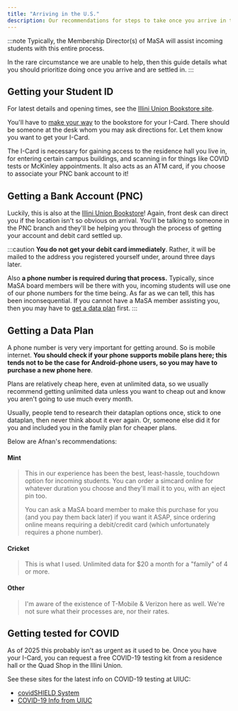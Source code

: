 ```yaml
---
title: "Arriving in the U.S."
description: Our recommendations for steps to take once you arrive in the U.S.
---
```


:::note
Typically, the Membership Director(s) of MaSA will assist incoming students with this entire process. 

In the rare circumstance we are unable to help, then this guide details what you should prioritize doing once you arrive and are settled in.
:::

## Getting your Student ID

For latest details and opening times, see the [Illini Union Bookstore site](https://bookstore.illinois.edu/).

You'll have to [make your way](https://g.page/illiniunionbookstore?share) to the bookstore for your I-Card. There should be someone at the desk whom you may ask directions for. Let them know you want to get your I-Card.

The I-Card is necessary for gaining access to the residence hall you live in, for entering certain campus buildings, and scanning in for things like COVID tests or McKinley appointments.
It also acts as an ATM card, if you choose to associate your PNC bank account to it!

## Getting a Bank Account (PNC)

Luckily, this is also at the [Illini Union Bookstore](https://g.page/illiniunionbookstore?share)! Again, front desk can direct you if the location isn't so obvious on arrival. You'll be talking to someone in the PNC branch and they'll be helping you through the process of getting your account and debit card settled up.

:::caution
**You do not get your debit card immediately**. Rather, it will be mailed to the address you registered yourself under, around three days later.

Also **a phone number is required during that process.** Typically, since MaSA board members will be there with you, incoming students will use one of our phone numbers for the time being. As far as we can tell, this has been inconsequential. If you cannot have a MaSA member assisting you, then you may have to [get a data plan](#getting-a-data-plan) first.
:::

## Getting a Data Plan

A phone number is very very important for getting around. So is mobile internet. **You should check if your phone supports mobile plans here; this tends not to be the case for Android-phone users, so you may have to purchase a new phone here**.

Plans are relatively cheap here, even at unlimited data, so we usually recommend getting unlimited data unless you want to cheap out and know you aren't going to use much every month. 

Usually, people tend to research their dataplan options once, stick to one dataplan, then never think about it ever again. Or, someone else did it for you and included you in the family plan for cheaper plans. 

Below are Afnan's recommendations:

#### Mint

> This in our experience has been the best, least-hassle, touchdown option for incoming students. You can order a simcard online for whatever duration you choose and they'll mail it to you, with an eject pin too.
>
> You can ask a MaSA board member to make this purchase for you (and you pay them back later) if you want it ASAP, since ordering online means requiring a debit/credit card (which unfortunately requires a phone number).

#### Cricket

> This is what I used. Unlimited data for $20 a month for a "family" of 4 or more.

#### Other

> I'm aware of the existence of T-Mobile & Verizon here as well. We're not sure what their processes are, nor their rates.

<!-- Wow, guess this one's no longer needed, huh? -->

## Getting tested for COVID

As of 2025 this probably isn't as urgent as it used to be. Once you have your I-Card, you can request a free COVID-19 testing kit from a residence hall or the Quad Shop in the Illini Union.

See these sites for the latest info on COVID-19 testing at UIUC:

- [covidSHIELD System](https://www.uillinois.edu/covidshield)
- [COVID-19 Info from UIUC](https://covid19.illinois.edu/)
